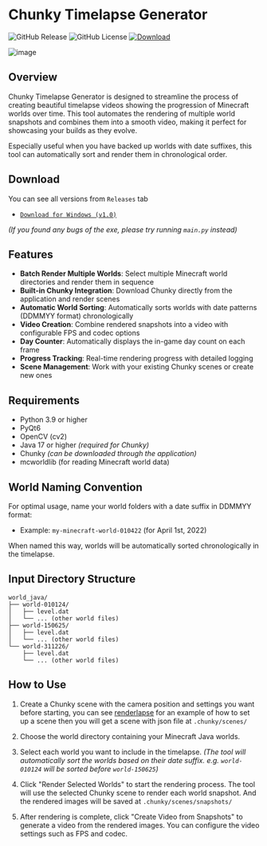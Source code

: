 # Chunky Timelapse Generator

<p>
  <img alt="GitHub Release" src="https://img.shields.io/github/v/release/ATOMIC09/chunky-timelapse">
  <img alt="GitHub License" src="https://img.shields.io/github/license/ATOMIC09/chunky-timelapse">
  <a href="https://github.com/ATOMIC09/chunky-timelapse/tags">
      <img alt="Download" src="https://img.shields.io/github/downloads/ATOMIC09/chunky-timelapse/total" />
  </a>
</p>

![image](https://github.com/user-attachments/assets/ef8ce44c-31b9-4b26-8cb5-989126453c50)

## Overview

Chunky Timelapse Generator is designed to streamline the process of creating beautiful timelapse videos showing the progression of Minecraft worlds over time. This tool automates the rendering of multiple world snapshots and combines them into a smooth video, making it perfect for showcasing your builds as they evolve.

Especially useful when you have backed up worlds with date suffixes, this tool can automatically sort and render them in chronological order.

## Download
You can see all versions from `Releases` tab
- [`Download for Windows (v1.0)`](https://github.com/ATOMIC09/chunky-timelapse/releases/download/v1.0/ChunkyTimelapse-1.0-windows-x86_64.exe)

*(If you found any bugs of the exe, please try running `main.py` instead)*

## Features

- **Batch Render Multiple Worlds**: Select multiple Minecraft world directories and render them in sequence
- **Built-in Chunky Integration**: Download Chunky directly from the application and render scenes
- **Automatic World Sorting**: Automatically sorts worlds with date patterns (DDMMYY format) chronologically
- **Video Creation**: Combine rendered snapshots into a video with configurable FPS and codec options
- **Day Counter**: Automatically displays the in-game day count on each frame
- **Progress Tracking**: Real-time rendering progress with detailed logging
- **Scene Management**: Work with your existing Chunky scenes or create new ones

## Requirements

- Python 3.9 or higher
- PyQt6
- OpenCV (cv2)
- Java 17 or higher *(required for Chunky)*
- Chunky *(can be downloaded through the application)*
- mcworldlib (for reading Minecraft world data)

## World Naming Convention

For optimal usage, name your world folders with a date suffix in DDMMYY format:
- Example: `my-minecraft-world-010422` (for April 1st, 2022)

When named this way, worlds will be automatically sorted chronologically in the timelapse.

## Input Directory Structure
```
world_java/
├── world-010124/
│   ├── level.dat
│   └── ... (other world files)
├── world-150625/
│   ├── level.dat
│   └── ... (other world files)
└── world-311226/
    ├── level.dat
    └── ... (other world files)
```

## How to Use

1. Create a Chunky scene with the camera position and settings you want before starting, you can see [renderlapse](https://github.com/moon44432/renderlapse?tab=readme-ov-file#preparing-json-file-requires-chunky) for an example of how to set up a scene then you will get a scene with json file at `.chunky/scenes/`

2. Choose the world directory containing your Minecraft Java worlds.

3. Select each world you want to include in the timelapse.
*(The tool will automatically sort the worlds based on their date suffix. e.g. `world-010124` will be sorted before `world-150625`)*

4. Click "Render Selected Worlds" to start the rendering process. The tool will use the selected Chunky scene to render each world snapshot. And the rendered images will be saved at `.chunky/scenes/snapshots/`

5. After rendering is complete, click "Create Video from Snapshots" to generate a video from the rendered images. You can configure the video settings such as FPS and codec.
